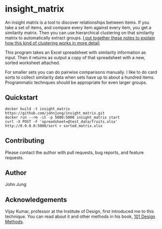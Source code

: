 # insight_matrix

An insight matrix is a tool to discover relationships between items. If you
take a set of items, and compare every item against every item, you get a
similarity matrix. Then you can use hierarchical clustering on that similarity
matrix to automatically extract groups. [I put together these notes to explain
how this kind of clustering works in more
detail](http://johnjung.us/hierarchical-clustering.pdf).

This program takes an Excel spreadsheet with similarity information as input.
Then it returns as output a copy of that spreadsheet with a new, sorted
worksheet attached.

For smaller sets you can do pairwise comparisons manually. I like to do card
sorts to collect similarity data when sets have up to about a hundred items.
Programmatic technques should be appropriate for even larger groups. 

## Quickstart

```
docker build -t insight_matrix https://github.com/johnjung/insight_matrix.git
docker run --rm -it -p 5000:5000 insight_matrix start
curl -X POST -F 'spreadsheet=@test_data/fruits.xlsx' http://0.0.0.0:5000/sort > sorted_matrix.xlsx
```

## Contributing

Please contact the author with pull requests, bug reports, and feature
requests.

## Author

John Jung

## Acknowledgements

Vijay Kumar, professor at the Institute of Design, first introduced me to this
technique. You can read about it and other methods in his book, [101 Design
Methods](http://www.101designmethods.com).
